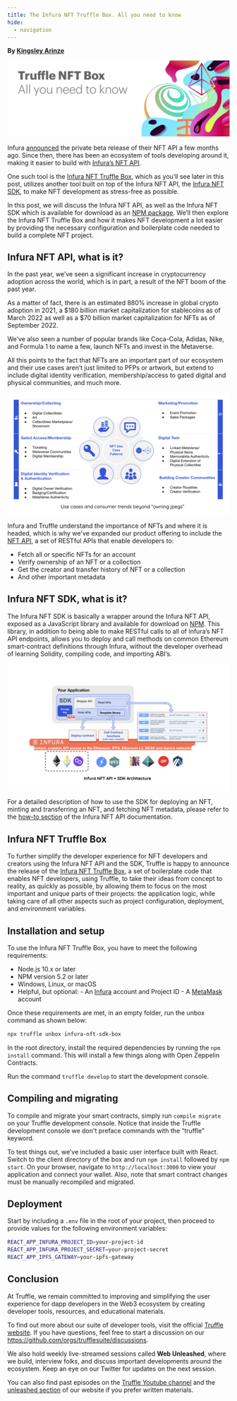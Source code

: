 ```yaml
---
title: The Infura NFT Truffle Box. All you need to know
hide:
  - navigation
---
```


**By [Kingsley Arinze](https://www.linkedin.com/in/bruzzy)**

![The Infura NFT Truffle Box. All you need to know](./nft-box.jpg)

Infura [announced](https://blog.infura.io/post/introducing-the-infura-nft-api-beta-release) the private beta release of their NFT API a few months ago. Since then, there has been an ecosystem of tools developing around it, making it easier to build with [Infura’s NFT API](https://infura.io/resources/apis/nft-api-beta-signup). 

One such tool is the [Infura NFT Truffle Box](https://github.com/truffle-box/infura-nft-sdk-box), which as you’ll see later in this post, utilizes another tool built on top of the Infura NFT API, the [Infura NFT SDK](https://github.com/consensys/infura-sdk), to make NFT development as stress-free as possible.

In this post, we will discuss the Infura NFT API, as well as the Infura NFT SDK which is available for download as an [NPM package](https://www.npmjs.com/package/@infura/sdk). We’ll then explore the Infura NFT Truffle Box and how it makes NFT development a lot easier by providing the necessary configuration and boilerplate code needed to build a complete NFT project.

## Infura NFT API, what is it?

In the past year, we’ve seen a significant increase in cryptocurrency adoption across the world, which is in part, a result of the NFT boom of the past year. 

As a matter of fact, there is an estimated 880% increase in global crypto adoption in 2021, a $180 billion market capitalization for stablecoins as of March 2022 as well as a $70 billion market capitalization for NFTs as of September 2022.

We’ve also seen a number of popular brands like Coca-Cola, Adidas, Nike, and Formula 1 to name a few, launch NFTs and invest in the Metaverse. 

All this points to the fact that NFTs are an important part of our ecosystem and their use cases aren’t just limited to PFPs or artwork, but extend to include digital identity verification, membership/access to gated digital and physical communities, and much more.

![use cases and consumer trends beyond "owning jpegs"](./ownership.png)

Infura and Truffle understand the importance of NFTs and where it is headed, which is why we've expanded our product offering to include the [NFT API](https://docs.api.infura.io/nft), a set of RESTful APIs that enable developers to: 

- Fetch all or specific NFTs for an account 
- Verify ownership of an NFT or a collection
- Get the creator and transfer history of NFT or a collection
- And other important metadata

## Infura NFT SDK, what is it?

The Infura NFT SDK is basically a wrapper around the Infura NFT API, exposed as a JavaScript library and available for download on [NPM](https://www.npmjs.com/package/@infura/sdk). This library, in addition to being able to make RESTful calls to all of Infura’s NFT API endpoints, allows you to deploy and call methods on common Ethereum smart-contract definitions through Infura, without the developer overhead of learning Solidity, compiling code, and importing ABI’s.

![Infura NFT SDK](./arc.png)

For a detailed description of how to use the SDK for deploying an NFT, minting and transferring an NFT, and fetching NFT metadata, please refer to the [how-to section](https://docs.infura.io/infura/infura-custom-apis/nft-sdk/how-to) of the Infura NFT API documentation.

## Infura NFT Truffle Box

To further simplify the developer experience for NFT developers and creators using the Infura NFT API and the SDK, Truffle is happy to announce the release of the [Infura NFT Truffle Box](https://github.com/truffle-box/infura-nft-sdk-box), a set of boilerplate code that enables NFT developers, using Truffle, to take their ideas from concept to reality, as quickly as possible, by allowing them to focus on the most important and unique parts of their projects: the application logic, while taking care of all other aspects such as project configuration, deployment, and environment variables.

## Installation and setup

To use the Infura NFT Truffle Box, you have to meet the following requirements: 

- Node.js 10.x or later 
- NPM version 5.2 or later 
- Windows, Linux, or macOS 
- Helpful, but optional: - An [Infura](https://infura.io) account and Project ID - A [MetaMask](https://metamask.io) account

Once these requirements are met, in an empty folder, run the unbox command as shown below: 

```bash
npx truffle unbox infura-nft-sdk-box
```
In the root directory, install the required dependencies by running the `npm install` command. This will install a few things along with Open Zeppelin Contracts.

Run the command `truffle develop` to start the development console. 

## Compiling and migrating

To compile and migrate your smart contracts, simply run `compile migrate` on your Truffle development console. Notice that inside the Truffle development console we don't preface commands with the “truffle” keyword. 

To test things out, we’ve included a basic user interface built with React. Switch to the client directory of the box and run `npm install` followed by `npm start`. On your browser, navigate to `http://localhost:3000` to view your application and connect your wallet. Also, note that smart contract changes must be manually recompiled and migrated.

## Deployment

Start by including a `.env` file in the root of your project, then proceed to provide values for the following environment variables:

```bash
REACT_APP_INFURA_PROJECT_ID=your-project-id
REACT_APP_INFURA_PROJECT_SECRET=your-project-secret
REACT_APP_IPFS_GATEWAY=your-ipfs-gateway
```

## Conclusion

At Truffle, we remain committed to improving and simplifying the user experience for dapp developers in the Web3 ecosystem by creating developer tools, resources, and educational materials. 

To find out more about our suite of developer tools, visit the official [Truffle website](https://trufflesuite.com). If you have questions, feel free to start a discussion on our https://github.com/orgs/trufflesuite/discussions. 

We also hold weekly live-streamed sessions called **Web Unleashed**, where we build, interview folks, and discuss important developments around the ecosystem. Keep an eye on our Twitter for updates on the next session. 

You can also find past episodes on the [Truffle Youtube channel](https://www.youtube.com/c/TruffleSuite) and the [unleashed section](https://trufflesuite.com/unleashed) of our website if you prefer written materials.